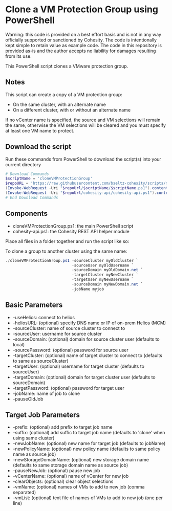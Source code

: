 # Clone a VM Protection Group using PowerShell

Warning: this code is provided on a best effort basis and is not in any way officially supported or sanctioned by Cohesity. The code is intentionally kept simple to retain value as example code. The code in this repository is provided as-is and the author accepts no liability for damages resulting from its use.

This PowerShell script clones a VMware protection group.

## Notes

This script can create a copy of a VM protection group:

* On the same cluster, with an alternate name
* On a different cluster, with or without an alternate name

If no vCenter name is specified, the source and VM selections will remain the same, otherwise the VM selections will be cleared and you must specify at least one VM name to protect.

## Download the script

Run these commands from PowerShell to download the script(s) into your current directory

```powershell
# Download Commands
$scriptName = 'cloneVMProtectionGroup'
$repoURL = 'https://raw.githubusercontent.com/bseltz-cohesity/scripts/master/powershell'
(Invoke-WebRequest -Uri "$repoUrl/$scriptName/$scriptName.ps1").content | Out-File "$scriptName.ps1"; (Get-Content "$scriptName.ps1") | Set-Content "$scriptName.ps1"
(Invoke-WebRequest -Uri "$repoUrl/cohesity-api/cohesity-api.ps1").content | Out-File cohesity-api.ps1; (Get-Content cohesity-api.ps1) | Set-Content cohesity-api.ps1
# End Download Commands
```

## Components

* cloneVMProtectionGroup.ps1: the main PowerShell script
* cohesity-api.ps1: the Cohesity REST API helper module

Place all files in a folder together and run the script like so:

To clone a group to another cluster using the same name:

```powershell
./cloneVMProtectionGroup.ps1 -sourceCluster myOldCluster `
                             -sourceUser myOldUsername `
                             -sourceDomain myOldDomain.net `
                             -targetCluster myNewCluster `
                             -targetUser myNewUsername `
                             -sourceDomain myNewDomain.net `
                             -jobName myjob
```

## Basic Parameters

* -useHelios: connect to helios
* -heliosURL: (optional) specify DNS name or IP of on-prem Helios (MCM)
* -sourceCluster: name of source cluster to connect to
* -sourceUser: username for source cluster
* -sourceDomain: (optional) domain for source cluster user (defaults to local)
* -sourcePassword: (optional) password for source user
* -targetCluster: (optional) name of target cluster to connect to (defaults to same as sourceCluster)
* -targetUser: (optional) username for target cluster (defaults to sourceUser)
* -targetDomain: (optional) domain for target cluster user (defaults to sourceDomain)
* -targetPassword: (optional) password for target user
* -jobName: name of job to clone
* -pauseOldJob

## Target Job Parameters

* -prefix: (optional) add prefix to target job name
* -suffix: (optional) add suffic to target job name (defaults to 'clone' when using same cluster)
* -newJobName: (optional) new name for target job (defaults to jobName)
* -newPolicyName: (optional) new policy name (defaults to same policy name as source job)
* -newStorageDomainName: (optional) new storage domain name (defaults to same storage domain name as source job)
* -pauseNewJob: (optional) pause new job
* -vCenterName: (optional) name of vCenter for new job
* -clearObjects: (optional) clear object selections
* -vmName: (optional) names of VMs to add to new job (comma separated)
* -vmList: (optional) text file of names of VMs to add to new job (one per line)
